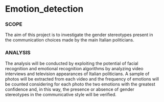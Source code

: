# Emotion_detection

### SCOPE
The aim of this project is to investigate the gender stereotypes present in the communication choices made by the main Italian politicians.
### ANALYSIS
The analysis will be conducted by exploiting the potential of facial recognition and emotional recognition algorithms by analyzing video interviews and television appearances of Italian politicians.
A sample of photos will be extracted from each video and the frequency of emotions will be counted considering for each photo the two emotions with the greatest confidence and, in this way, the presence or absence of gender stereotypes in the communicative style will be verified.
